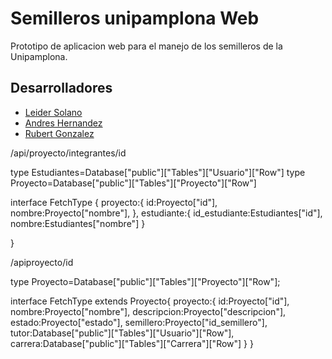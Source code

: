 # Semilleros unipamplona Web

Prototipo de aplicacion web para el manejo de los semilleros de la Unipamplona.

## Desarrolladores

- [Leider Solano](https://github.com/Leider17)
- [Andres Hernandez](https://github.com/HAndres8)
- [Rubert Gonzalez](https://github.com/rubertg)


/api/proyecto/integrantes/id

type Estudiantes=Database["public"]["Tables"]["Usuario"]["Row"]
type Proyecto=Database["public"]["Tables"]["Proyecto"]["Row"]

interface FetchType {
  proyecto:{
    id:Proyecto["id"],
    nombre:Proyecto["nombre"],
  },
  estudiante:{
    id_estudiante:Estudiantes["id"],
    nombre:Estudiantes["nombre"]
  }

}

/apiproyecto/id

type Proyecto=Database["public"]["Tables"]["Proyecto"]["Row"];

interface FetchType extends Proyecto{
 proyecto:{
  id:Proyecto["id"],
  nombre:Proyecto["nombre"],
  descripcion:Proyecto["descripcion"],
  estado:Proyecto["estado"],
  semillero:Proyecto["id_semillero"],
  tutor:Database["public"]["Tables"]["Usuario"]["Row"],
  carrera:Database["public"]["Tables"]["Carrera"]["Row"]
 }
}